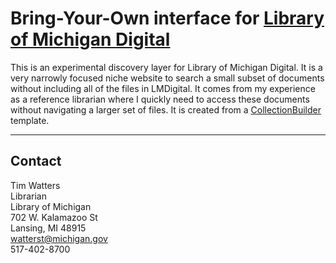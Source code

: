 # Bring-Your-Own interface for [Library of Michigan Digital](https://cdm16110.contentdm.oclc.org/digital/)

This is an experimental discovery layer for Library of Michigan Digital. It is a very narrowly focused niche website to search a small subset of documents without including all of the files in LMDigital. It comes from my experience as a reference librarian where I quickly need to access these documents without navigating a larger set of files. It is created from a [CollectionBuilder](https://collectionbuilder.github.io/) template.

----------

## Contact

Tim Watters  
Librarian  
Library of Michigan  
702 W. Kalamazoo St  
Lansing, MI 48915  
watterst@michigan.gov  
517-402-8700  
